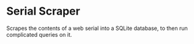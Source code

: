 # Serial Scraper
 Scrapes the contents of a web serial into a SQLite database, to then run complicated queries on it.
